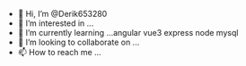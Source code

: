 - 👋 Hi, I’m @Derik653280
- 👀 I’m interested in ...
- 🌱 I’m currently learning ...angular vue3 express node mysql
- 💞️ I’m looking to collaborate on ...
- 📫 How to reach me ...

<!---
Derik653280/Derik653280 is a ✨ special ✨ repository because its `README.md` (this file) appears on your GitHub profile.
You can click the Preview link to take a look at your changes.
--->
